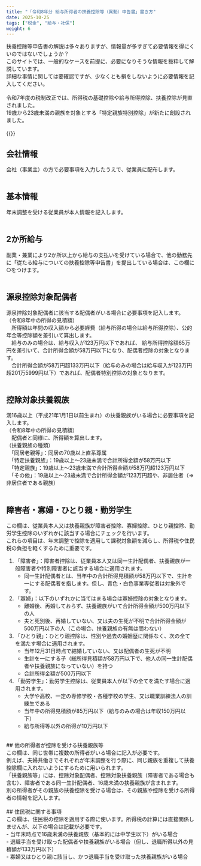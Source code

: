 ```yaml
---
title: "「令和8年分 給与所得者の扶養控除等（異動）申告書」書き⽅"
date: 2025-10-25
tags: ["税金", "給与・社保"]
weight: 6
---
```

<!-- 〇扶 -->

扶養控除等申告書の解説は多々ありますが、情報量が多すぎて必要情報を得にくいのではないでしょうか？<br>
このサイトでは、一般的なケースを前提に、必要になりそうな情報を抜粋して解説しています。<br>
詳細な事情に関しては要確認ですが、少なくとも損をしないように必要情報を記入してください。<br>
<br>
<span class="red">
令和7年度の税制改正では、所得税の基礎控除や給与所得控除、扶養控除が見直されました。<br>
19歳から23歳未満の親族を対象とする「特定親族特別控除」が新たに創設されました。<br>
</span>
<br>
{{<imgx src="article_assets/salary-dependent-declaration-r8/fig1.png" style="max-width: 780px">}}

## <span class="red">会社情報</span>
会社（事業主）の方で必要事項を入力したうえで、従業員に配布します。<br>
<br>
## <span class="blue">基本情報</span>
年末調整を受ける従業員が本人情報を記入します。<br>
<br>
## <span class="green">2か所給与</span>
副業・兼業により2か所以上から給与の支払いを受けている場合で、他の勤務先に「従たる給与についての扶養控除等申告書」を提出している場合は、この欄に○をつけます。<br>
<br>
## <span class="blue">源泉控除対象配偶者</span>
源泉控除対象配偶者に該当する配偶者がいる場合に必要事項を記入します。<br>
（令和8年中の所得の見積額）<br>
　所得額は年間の収入額から必要経費（給与所得の場合は給与所得控除）、公的年金等控除額を差引いて算出します。<br>
　給与のみの場合は、給与収入が123万円以下であれば、 給与所得控除額65万円を差引いて、合計所得金額が58万円以下になり、配偶者控除の対象となります。<br>
　合計所得金額が58万円超133万円以下（給与のみの場合は給与収入が123万円超201万5999円以下）であれば、配偶者特別控除の対象となります。<br>
<br>
## <span class="blue">控除対象扶養親族</span><br>
満16歳以上（平成21年1月1日以前生まれ）の扶養親族がいる場合に必要事項を記入します。<br>
（令和8年中の所得の見積額）<br>
　配偶者と同様に、所得額を算出します。<br>
（扶養親族の種類）<br>
　「同居老親等」：同居の70歳以上直系尊属<br>
　「特定扶養親族」：19歳以上～23歳未満で合計所得金額が58万円以下<br>
　「特定親族」：19歳以上～23歳未満で合計所得⾦額が58万円超123万円以下<br>
　「その他」：19歳以上～23歳未満で合計所得⾦額が123万円超や、非居住者（⇒非居住者である親族）<br>
<br>
## <span class="blue">障害者・寡婦・ひとり親・勤労学⽣</span><br>
この欄は、従業員本人又は扶養親族が障害者控除、寡婦控除、ひとり親控除、勤労学生控除のいずれかに該当する場合にチェックを行います。<br>
これらの項目は、年末調整で控除を適用して課税対象額を減らし、所得税や住民税の負担を軽くするために重要です。<br>
1. 「障害者」：障害者控除は、従業員本人又は同一生計配偶者、扶養親族が一般障害者や特別障害者に該当する場合に適用されます。<br>
    - 同一生計配偶者とは、当年中の合計所得見積額が58万円以下で、生計を一にする配偶者を指します。但し、青色・白色事業専従者は対象外です。<br>
2. 「寡婦」：以下のいずれかに当てはまる場合は寡婦控除の対象となります。<br>
    - 離婚後、再婚しておらず、扶養親族がいて合計所得金額が500万円以下の人<br>
    - 夫と死別後、再婚していない、又は夫の生死が不明で合計所得金額が500万円以下の人（この場合、扶養親族の有無は問わない）<br>
3. 「ひとり親」：ひとり親控除は、性別や過去の婚姻歴に関係なく、次の全てを満たす場合に適用されます。<br>
    - 当年12月31日時点で結婚していない、又は配偶者の生死が不明<br>
    - 生計を一にする子（総所得見積額が58万円以下で、他人の同一生計配偶者や扶養親族になっていない）を持つ<br>
    - 合計所得金額が500万円以下<br>
4. 「勤労学⽣」：勤労学生控除は、従業員本人が以下の全てを満たす場合に適用されます。<br>
    - 大学や高校、一定の専修学校・各種学校の学生、又は職業訓練法人の訓練生である<br>
    - 当年中の所得見積額が85万円以下（給与のみの場合は年収150万円以下）<br>
    - 給与所得等以外の所得が10万円以下<br>
<br>
## <span class="blue">他の所得者が控除を受ける扶養親族等</span><br>
この欄は、同じ世帯に複数の所得者がいる場合に記入が必要です。<br>
例えば、夫婦共働きでそれぞれが年末調整を行う際に、同じ親族を重複して扶養控除欄に入れないようにするために用いられます。<br>
「扶養親族等」には、控除対象配偶者、控除対象扶養親族（障害者である場合も含む）、障害者である同一生計配偶者、16歳未満の扶養親族が含まれます。<br>
別の所得者がその親族の扶養控除を受ける場合は、その親族や控除を受ける所得者の情報を記入します。<br>
<br>
## <span class="blue">住⺠税に関する事項</span><br>
この欄は、住民税の控除を適用する際に使います。所得税の計算には直接関係しませんが、以下の場合は記載が必要です。<br>
- 当年末時点で16歳未満の扶養親族（基本的には中学生以下）がいる場合<br>
- 退職手当を受け取った配偶者や扶養親族がいる場合（但し、退職所得以外の見積額が133万円以下）<br>
- 寡婦又はひとり親に該当し、かつ退職手当を受け取った扶養親族がいる場合